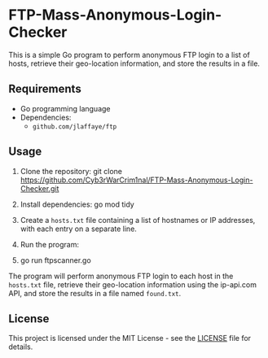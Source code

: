 # FTP-Mass-Anonymous-Login-Checker

This is a simple Go program to perform anonymous FTP login to a list of hosts, retrieve their geo-location information, and store the results in a file.

## Requirements

- Go programming language
- Dependencies:
  - `github.com/jlaffaye/ftp`

## Usage

1. Clone the repository:
git clone https://github.com/Cyb3rWarCrim1nal/FTP-Mass-Anonymous-Login-Checker.git

2. Install dependencies:
go mod tidy

3. Create a `hosts.txt` file containing a list of hostnames or IP addresses, with each entry on a separate line.

4. Run the program:

5. go run ftpscanner.go


The program will perform anonymous FTP login to each host in the `hosts.txt` file, retrieve their geo-location information using the ip-api.com API, and store the results in a file named `found.txt`.

## License

This project is licensed under the MIT License - see the [LICENSE](LICENSE) file for details.
